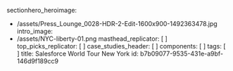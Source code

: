 sectionhero_heroimage:
  - /assets/Press_Lounge_0028-HDR-2-Edit-1600x900-1492363478.jpg
intro_image:
  - /assets/NYC-liberty-01.png
masthead_replicator: [ ]
top_picks_replicator: [ ]
case_studies_header: [ ]
components: [ ]
tags: [ ]
title: Salesforce World Tour New York
id: b7b09077-9535-431e-a9bf-146d9f189cc9
